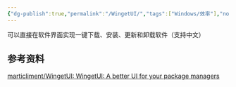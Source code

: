 ```yaml
---
{"dg-publish":true,"permalink":"/WingetUI/","tags":["Windows/效率"],"noteIcon":""}
---
```


可以直接在软件界面实现一键下载、安装、更新和卸载软件（支持中文）


## 参考资料
[marticliment/WingetUI: WingetUI: A better UI for your package managers](https://github.com/marticliment/WingetUI)
